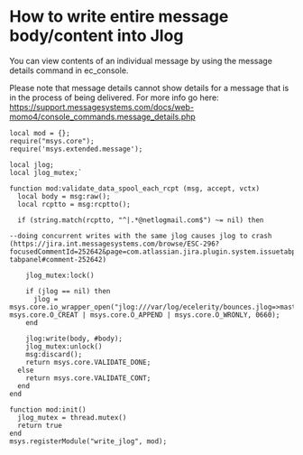 
# How to write entire message body/content into Jlog

You can view contents of an individual message by using the message details command in ec\_console. 

Please note that message details cannot show details for a message that is in the process of being delivered. For more info go here:
[https://support.messagesystems.com/docs/web-momo4/console_commands.message_details.php
]()

```
local mod = {};
require("msys.core");
require('msys.extended.message');
  
local jlog;
local jlog_mutex;`
  
function mod:validate_data_spool_each_rcpt (msg, accept, vctx)
  local body = msg:raw();
  local rcptto = msg:rcptto();
  
  if (string.match(rcptto, "^|.*@netlogmail.com$") ~= nil) then
  
--doing concurrent writes with the same jlog causes jlog to crash (https://jira.int.messagesystems.com/browse/ESC-296?focusedCommentId=252642&page=com.atlassian.jira.plugin.system.issuetabpanels:comment-tabpanel#comment-252642)
    
    jlog_mutex:lock()
    
    if (jlog == nil) then
      jlog = msys.core.io_wrapper_open("jlog:///var/log/ecelerity/bounces.jlog=>master", msys.core.O_CREAT | msys.core.O_APPEND | msys.core.O_WRONLY, 0660);
    end
    
    jlog:write(body, #body);
    jlog_mutex:unlock()
    msg:discard();
    return msys.core.VALIDATE_DONE;
  else
    return msys.core.VALIDATE_CONT;
  end
end
  
function mod:init()
  jlog_mutex = thread.mutex()
  return true
end
msys.registerModule("write_jlog", mod);
```
